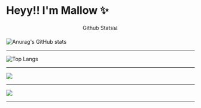 # Heyy!! I'm Mallow ✨



<p align="center"> Github Stats📊

![Anurag's GitHub stats](https://github-readme-stats.vercel.app/api?username=malfurra&show_icons=true&theme=tokyonight)

___
![Top Langs](https://github-readme-stats.vercel.app/api/top-langs/?username=malfurra&langs_count=8&theme=tokyonight)
___

![](https://github-readme-streak-stats.herokuapp.com/?user=malfurra&theme=tokyonight&hide_border=true)<br/>
___
![](http://github-profile-summary-cards.vercel.app/api/cards/profile-details?username=malfurra&theme=tokyonight)
___

</p>